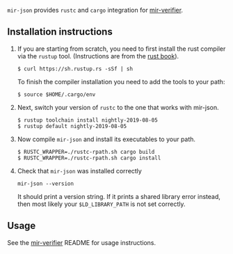 `mir-json` provides `rustc` and `cargo` integration for
[mir-verifier][mir-verifier-repo].

## Installation instructions

1. If you are starting from scratch, you need to first install the rust
compiler via the `rustup` tool. (Instructions are from the [rust
book](https://doc.rust-lang.org/book/2018-edition/ch01-01-installation.html)).

       $ curl https://sh.rustup.rs -sSf | sh

   To finish the compiler installation you need to add the tools to your path:

       $ source $HOME/.cargo/env

2. Next, switch your version of `rustc` to the one that works with mir-json.

       $ rustup toolchain install nightly-2019-08-05
       $ rustup default nightly-2019-08-05

3. Now compile `mir-json` and install its executables to your path.

       $ RUSTC_WRAPPER=./rustc-rpath.sh cargo build
       $ RUSTC_WRAPPER=./rustc-rpath.sh cargo install

4. Check that `mir-json` was installed correctly

       mir-json --version

   It should print a version string.  If it prints a shared library error
   instead, then most likely your `$LD_LIBRARY_PATH` is not set correctly.


## Usage

See the [mir-verifier][mir-verifier-repo] README for usage instructions.


[mir-verifier-repo]: https://github.com/GaloisInc/mir-verifier

